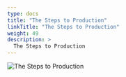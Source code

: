 ```yaml
---
type: docs
title: "The Steps to Production"
linkTitle: "The Steps to Production"
weight: 49
description: >
  The Steps to Production
---
```


![The Steps to Production](/images/bootcamp-slides/microservices-bootcamp/Slide49.PNG)

